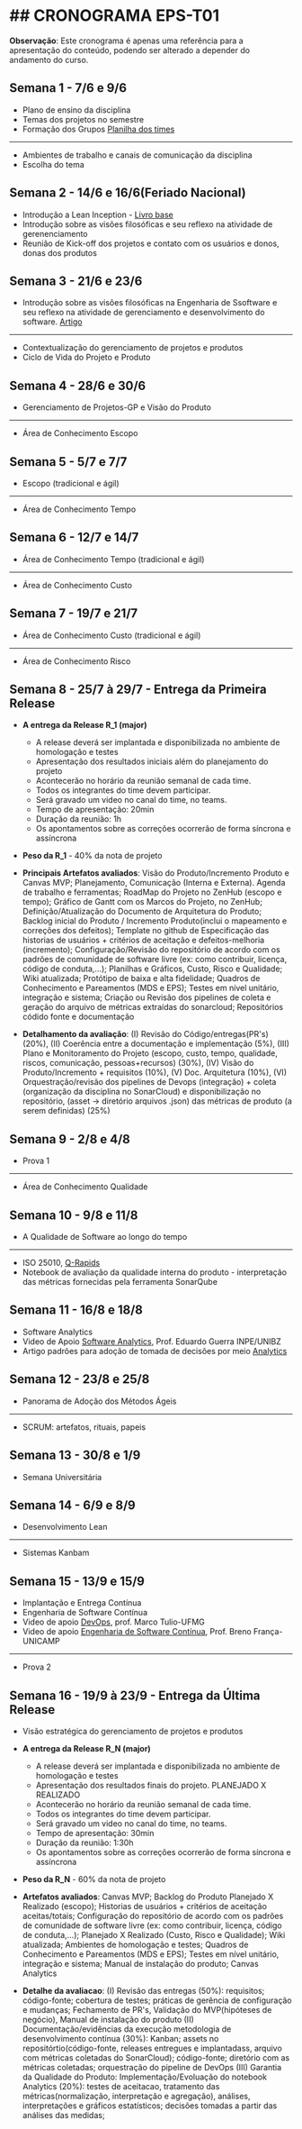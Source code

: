 # ## CRONOGRAMA EPS-T01
**Observação**: Este cronograma é apenas uma referência para a apresentação do conteúdo, podendo ser alterado a depender do andamento do curso.

## Semana 1 - 7/6 e 9/6
- Plano de ensino da disciplina
- Temas dos projetos no semestre
- Formação dos Grupos [Planilha dos times](https://docs.google.com/spreadsheets/d/1OaqAJNCBN3DwcRo_hgrCHz1Au-9M7_crNq8cDQ9j0qM/edit?usp=sharing)
- --
- Ambientes de trabalho e canais de comunicação da disciplina
- Escolha do tema

## Semana 2 - 14/6 e **16/6(Feriado Nacional)**
- Introdução a Lean Inception - [Livro base](https://www.caroli.org/ebook-lean-inception-gratuito-para-instituicoes-de-ensino/)
- Introdução sobre as visões filosóficas e seu reflexo na atividade de gerenenciamento
- Reunião de Kick-off dos projetos e contato com os usuários e donos, donas dos produtos

## Semana 3 - 21/6 e 23/6
- Introdução sobre as visões filosóficas na Engenharia de Ssoftware e seu reflexo na atividade de gerenciamento
e desenvolvimento do software. [Artigo](https://drive.google.com/file/d/1xcXtyauJHkV6SNAzPemOHuJWJsBNspXt/view?usp=sharing)
- --
- Contextualização do gerenciamento de projetos e produtos
- Ciclo de Vida do Projeto e Produto

## Semana 4 - 28/6 e 30/6
- Gerenciamento de Projetos-GP e Visão do Produto
- --
- Área de Conhecimento Escopo

## Semana 5 - 5/7 e 7/7
- Escopo (tradicional e ágil) 
- --
- Área de Conhecimento Tempo

## Semana 6 - 12/7 e 14/7
- Área de Conhecimento Tempo (tradicional e ágil)
- --
- Área de Conhecimento Custo

## Semana 7 - 19/7 e 21/7
- Área de Conhecimento Custo (tradicional e ágil)
- --
- Área de Conhecimento Risco

## Semana 8 - 25/7 à 29/7  - Entrega da Primeira Release
- **A entrega da Release R_1 (major)** 
  - A release deverá ser implantada e disponibilizada no ambiente de homologação e testes
  - Apresentação dos resultados iniciais além do planejamento do projeto
  - Acontecerão no horário da reunião semanal de cada time.
  - Todos os integrantes do time devem participar.
  - Será gravado um video no canal do time, no teams.
  - Tempo de apresentação: 20min
  - Duração da reunião: 1h
  - Os apontamentos sobre as correções ocorrerão de forma síncrona e assíncrona

- **Peso da R_1** - 40% da nota de projeto

- **Principais Artefatos avaliados**: Visão do Produto/Incremento Produto e Canvas MVP; Planejamento, 
Comunicação (Interna e Externa). Agenda de trabalho e ferramentas; RoadMap do Projeto no ZenHub (escopo e tempo);
Gráfico de Gantt com os Marcos do Projeto, no ZenHub; Definição/Atualização do Documento de Arquitetura do Produto;
Backlog inicial do Produto / Incremento Produto(inclui o mapeamento e correções dos defeitos);
Template no github de Especificação das historias de usuários + critérios de aceitação e defeitos-melhoria (incremento);
Configuração/Revisão do repositório de acordo com os padrões de comunidade de software livre (ex: como contribuir,
licença, código de conduta,...); Planilhas e Gráficos, Custo, Risco e Qualidade; Wiki atualizada;
Protótipo de baixa e alta fidelidade; Quadros de Conhecimento e Pareamentos (MDS e EPS);
Testes em nível unitário, integração e sistema; Criação ou Revisão dos pipelines de coleta e geração do arquivo
de métricas extraídas do sonarcloud; Repositórios códido fonte e documentação

- **Detalhamento da avaliação**: (I) Revisão do Código/entregas(PR's) (20%), (II) Coerência entre a documentação e
implementação (5%), (III) Plano e Monitoramento do Projeto (escopo, custo, tempo, qualidade, riscos, comunicação,
pessoas+recursos) (30%), (IV) Visão do Produto/Incremento + requisitos (10%), (V) Doc. Arquitetura (10%),
(VI) Orquestração/revisão dos pipelines de Devops (integração) + coleta (organização da disciplina no SonarCloud)
e disponibilização no repositório, (asset -> diretório arquivos .json) das métricas de produto (a serem definidas) (25%)

## Semana 9 - 2/8 e 4/8
- Prova 1
- --
- Área de Conhecimento Qualidade

## Semana 10 - 9/8 e 11/8
- A Qualidade de Software ao longo do tempo
- --
- ISO 25010, [Q-Rapids](https://www.q-rapids.eu/download)
- Notebook de avaliação da qualidade interna do produto - interpretação das métricas fornecidas pela
ferramenta SonarQube

## Semana 11 - 16/8 e 18/8
- Software Analytics
- Video de Apoio [Software Analytics](https://www.youtube.com/watch?v=8U5UUovl_VI&t=669s), Prof. Eduardo Guerra INPE/UNIBZ
- Artigo padrões para adoção de tomada de decisões por meio [Analytics](https://drive.google.com/file/d/1jrinbZfU92qtWEAcWwfKcpzf6PYjiQ-6/view?usp=sharing)

## Semana 12 -  23/8 e 25/8
- Panorama de Adoção dos Métodos Ágeis
- --
- SCRUM: artefatos, rituais, papeis

## Semana 13 -  30/8 e 1/9 
- Semana Universitária

## Semana 14 - 6/9 e 8/9
- Desenvolvimento Lean
- --
- Sistemas Kanbam

## Semana 15 - 13/9 e 15/9
- Implantação e Entrega Contínua
- Engenharia de Software Contínua
- Video de apoio [DevOps](https://www.youtube.com/watch?v=odqn_6S-p6k), prof. Marco Tulio-UFMG
- Video de apoio [Engenharia de Software Contínua](https://www.youtube.com/watch?v=F5CygMN3EEg&t=4509s),
Prof. Breno França-UNICAMP
- --
- Prova 2

## Semana 16 - 19/9 à 23/9  - Entrega da Última Release
- Visão estratégica do gerenciamento de projetos e produtos

- **A entrega da Release R_N (major)** 
  - A release deverá ser implantada e disponibilizada no ambiente de homologação e testes
  - Apresentação dos resultados finais do projeto. PLANEJADO X REALIZADO 
  - Acontecerão no horário da reunião semanal de cada time.
  - Todos os integrantes do time devem participar.
  - Será gravado um video no canal do time, no teams.
  - Tempo de apresentação: 30min
  - Duração da reunião: 1:30h
  - Os apontamentos sobre as correções ocorrerão de forma síncrona e assíncrona
  
- **Peso da R_N** - 60% da nota de projeto

- **Artefatos avaliados**: Canvas MVP; Backlog do Produto Planejado X Realizado (escopo); Historias de usuários + critérios de aceitação aceitas/totais;
Configuração do repositório de acordo com os padrões de comunidade de software livre (ex: como contribuir, licença, código de conduta,...);
Planejado X Realizado (Custo, Risco e Qualidade); Wiki atualizada; Ambientes de homologação e testes;
Quadros de Conhecimento e Pareamentos (MDS e EPS); Testes em nível unitário, integração e sistema; Manual de instalação do produto;
Canvas Analytics

- **Detalhe da avaliacao**: (I) Revisão das entregas (50%): requisitos; código-fonte; cobertura de testes;
práticas de gerência de configuração e mudanças; Fechamento de PR's, Validação do MVP(hipóteses de negócio), 
Manual de instalação do produto
(II) Documentação/evidências da execução metodologia de desenvolvimento contínua (30%): Kanban; assets no
repositórtio(código-fonte, releases entregues e implantadass, arquivo com métricas coletadas do SonarCloud);
código-fonte; diretório com as métricas coletadas; orquestração do pipeline de DevOps (III) Garantia da Qualidade
do Produto: Implementação/Evoluação do notebook Analytics (20%): testes de aceitacao, tratamento das
métricas(normalização, interpretação e agregação), análises, interpretações e gráficos estatísticos; decisões tomadas
a partir das análises das medidas;
